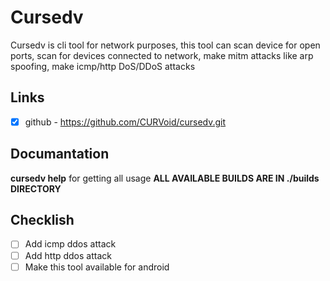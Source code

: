 # Cursedv
Cursedv is cli tool for network purposes, this tool can scan device for open ports, scan for devices connected to network, make mitm attacks like arp spoofing, make icmp/http DoS/DDoS attacks

## Links
- [x] github - https://github.com/CURVoid/cursedv.git

## Documantation

**cursedv help** for getting all usage
**ALL AVAILABLE BUILDS ARE IN ./builds DIRECTORY**

## Checklish
- [ ] Add icmp ddos attack
- [ ] Add http ddos attack
- [ ] Make this tool available for android